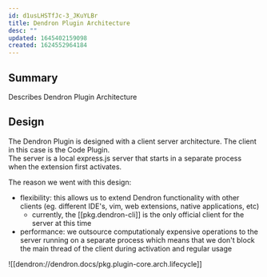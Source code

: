 ```yaml
---
id: d1usLHSTfJc-3_JKuYLBr
title: Dendron Plugin Architecture
desc: ""
updated: 1645402159098
created: 1624552964184
---
```


## Summary

Describes Dendron Plugin Architecture

## Design

The Dendron Plugin is designed with a client server architecture. The client in this case is the Code Plugin.  
The server is a local express.js server that starts in a separate process when the extension first activates.

The reason we went with this design:

- flexibility: this allows us to extend Dendron functionality with other clients (eg. different IDE's, vim, web extensions, native applications, etc)
  - currently, the [[pkg.dendron-cli]] is the only official client for the server at this time
- performance: we outsource computationaly expensive operations to the server running on a separate process which means that we don't block the main thread of the client during activation and regular usage

![[dendron://dendron.docs/pkg.plugin-core.arch.lifecycle]]